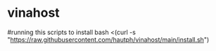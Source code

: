 # vinahost
#running this scripts to install
bash <(curl -s "https://raw.githubusercontent.com/hautph/vinahost/main/install.sh")

